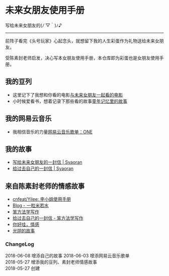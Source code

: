# 未来女朋友使用手册

写给未来女朋友的(ﾉ´▽｀)ﾉ♪

--- 

前阵子看完《头号玩家》心起念头，就想留下我的人生彩蛋作为礼物送给未来女朋友。  

受陈素封老师启发，决心写本女朋友使用手册，本仓库即为彩蛋也是女朋友使用手册。 

## 我的豆列

* 这里记下了我想和你看的电影[与未来女朋友一起看的电影](https://www.douban.com/doulist/48979289/)
* 小时候爱看书，想着记录下那些看的故事[童年记忆里的故事](https://www.douban.com/doulist/49010482/)

## 我的网易云音乐
* 我相信音乐的力量[网易云音乐歌单：ONE](http://music.163.com/playlist?id=391105952&userid=112833822)

##  我的故事
* [写给未来女朋友的一封信 | Syaoran](http://blgo.syaoran.me/blgo/ALetterToAFutureGirlfriend.html)
* [给过去自己的一封信 | Syaoran](http://blgo.syaoran.me/blgo/ToMyselfLetter.html)
## 来自陈素封老师的情感故事

* [cnfeat/Yilee: 李小姐使用手册](https://github.com/cnfeat/Yilee)
* [Blog - 一粒米若水](http://www.yilee.me/)
* [笨方法学写作](http://www.cnfeat.com/)
* [给过去自己的一封信 - 笨方法学写作](http://www.cnfeat.com/blog/2017/03/03/a-letter-to-myself-in-that-past/)
* [你好哇，情感](https://mp.weixin.qq.com/s?__biz=MzA4MTQ0NDQxNg==&mid=2650639261&idx=1&sn=35afc9effa2f010ee36d34b32ec3edea&chksm=879dc0b2b0ea49a4f6f044740b1a152245440ae3b56a5602ba0d385cdd66819ebc56791bf449#rd)
* [光阴的故事](https://mp.weixin.qq.com/s?__biz=MzA4MTQ0NDQxNg==&mid=2650639252&idx=1&sn=bbf78e3ed807f77a04fc9bd10a5d98c6&chksm=879dc0bbb0ea49adf31cb4bb6b3307472f08bdc6d443ee77c3b2bf23929d131315e0dd90e8c1#rd)

### ChangeLog
2018-06-08 增添自己的故事
2018-06-03 增添网易云音乐歌单  
2018-05-27 增添我的豆列、素封老师情感故事  
2018-05-27 创建
